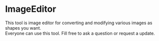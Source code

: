 # ImageEditor
This tool is image editor for converting and modifying various images as shapes you want.\
Everyone can use this tool.
Fill free to ask a question or request a update.


